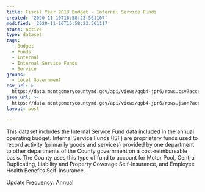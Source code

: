 ```yaml
---
title: Fiscal Year 2013 Budget - Internal Service Funds
created: '2020-11-10T16:58:23.561107'
modified: '2020-11-10T16:58:23.561117'
state: active
type: dataset
tags:
  - Budget
  - Funds
  - Internal
  - Internal Service Funds
  - Service
groups:
  - Local Government
csv_url: >-
  https://data.montgomerycountymd.gov/api/views/qgb4-jpr6/rows.csv?accessType=DOWNLOAD
json_url: >-
  https://data.montgomerycountymd.gov/api/views/qgb4-jpr6/rows.json?accessType=DOWNLOAD
layout: post

---
```

This dataset includes the Internal Service Fund data included in the annual operating budget.  Internal Service Funds (ISF) are proprietary funds used to record activity (primarily goods and services) provided by one department to other departments of the County government on a cost-reimbursable basis.  The County uses this type of fund to account for Motor Pool, Central Duplicating, Liability and Property Coverage Self-Insurance, and Employee Health Benefits Self-Insurance.

Update Frequency:  Annual
